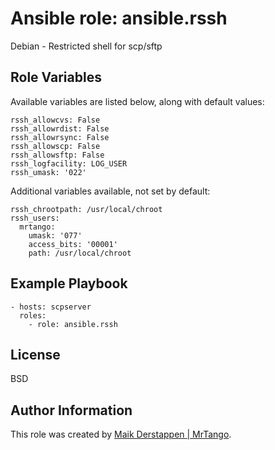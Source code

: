 # Ansible role: ansible.rssh

Debian - Restricted shell for scp/sftp

## Role Variables

Available variables are listed below, along with default values:

    rssh_allowcvs: False
    rssh_allowrdist: False
    rssh_allowrsync: False
    rssh_allowscp: False
    rssh_allowsftp: False
    rssh_logfacility: LOG_USER
    rssh_umask: '022'

Additional variables available, not set by default:

    rssh_chrootpath: /usr/local/chroot
    rssh_users:
      mrtango:
        umask: '077'
        access_bits: '00001'
        path: /usr/local/chroot

## Example Playbook

    - hosts: scpserver
      roles:
        - role: ansible.rssh

## License

BSD

## Author Information

This role was created by [Maik Derstappen | MrTango](http://derico.de).
